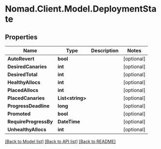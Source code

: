 # Nomad.Client.Model.DeploymentState

## Properties

Name | Type | Description | Notes
------------ | ------------- | ------------- | -------------
**AutoRevert** | **bool** |  | [optional] 
**DesiredCanaries** | **int** |  | [optional] 
**DesiredTotal** | **int** |  | [optional] 
**HealthyAllocs** | **int** |  | [optional] 
**PlacedAllocs** | **int** |  | [optional] 
**PlacedCanaries** | **List&lt;string&gt;** |  | [optional] 
**ProgressDeadline** | **long** |  | [optional] 
**Promoted** | **bool** |  | [optional] 
**RequireProgressBy** | **DateTime** |  | [optional] 
**UnhealthyAllocs** | **int** |  | [optional] 

[[Back to Model list]](../README.md#documentation-for-models) [[Back to API list]](../README.md#documentation-for-api-endpoints) [[Back to README]](../README.md)

